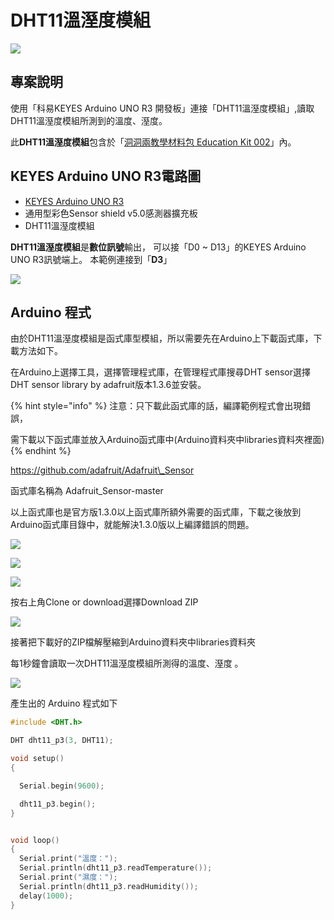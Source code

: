 # DHT11溫溼度模組

![](../../.gitbook/assets/01%20%2810%29.png)

## 專案說明

使用「科易KEYES Arduino UNO R3 開發板」連接「DHT11溫溼度模組」,讀取DHT11溫溼度模組所測到的溫度、溼度。

此**DHT11溫溼度模組**包含於「[洞洞兩教學材料包 Education Kit 002](https://www.robotkingdom.com.tw/product/rk-education-kit-002/)」內。

## KEYES Arduino UNO R3電路圖

* [KEYES Arduino UNO R3   ](https://www.robotkingdom.com.tw/product/keyes-uno-r3/)
* 通用型彩色Sensor shield v5.0感測器擴充板
* DHT11溫溼度模組

**DHT11溫溼度模組**是**數位訊號**輸出， 可以接「D0 ~ D13」的KEYES Arduino UNO R3訊號端上。 本範例連接到「**D3**」

![](../../.gitbook/assets/02%20%281%29.png)

## Arduino 程式

由於DHT11溫溼度模組是函式庫型模組，所以需要先在Arduino上下載函式庫，下載方法如下。

在Arduino上選擇工具，選擇管理程式庫，在管理程式庫搜尋DHT sensor選擇DHT sensor library by adafruit版本1.3.6並安裝。

{% hint style="info" %}
注意：只下載此函式庫的話，編譯範例程式會出現錯誤，

需下載以下函式庫並放入Arduino函式庫中\(Arduino資料夾中libraries資料夾裡面\)
{% endhint %}

[https://github.com/adafruit/Adafruit\_Sensor](https://github.com/adafruit/Adafruit_Sensor)

函式庫名稱為 Adafruit\_Sensor-master

以上函式庫也是官方版1.3.0以上函式庫所額外需要的函式庫，下載之後放到Arduino函式庫目錄中，就能解決1.3.0版以上編譯錯誤的問題。

![](../../.gitbook/assets/03%20%286%29%20%285%29.png)

![](../../.gitbook/assets/04%20%285%29.png)

![](../../.gitbook/assets/05.png)

按右上角Clone or download選擇Download ZIP

![](../../.gitbook/assets/06.png)

接著把下載好的ZIP檔解壓縮到Arduino資料夾中libraries資料夾

每1秒鐘會讀取一次DHT11溫溼度模組所測得的溫度、溼度 。

![](../../.gitbook/assets/07.png)

產生出的 Arduino 程式如下

```c
#include <DHT.h>

DHT dht11_p3(3, DHT11);

void setup()
{

  Serial.begin(9600);

  dht11_p3.begin();
}


void loop()
{
  Serial.print("溫度：");
  Serial.println(dht11_p3.readTemperature());
  Serial.print("濕度：");
  Serial.println(dht11_p3.readHumidity());
  delay(1000);
}

```



